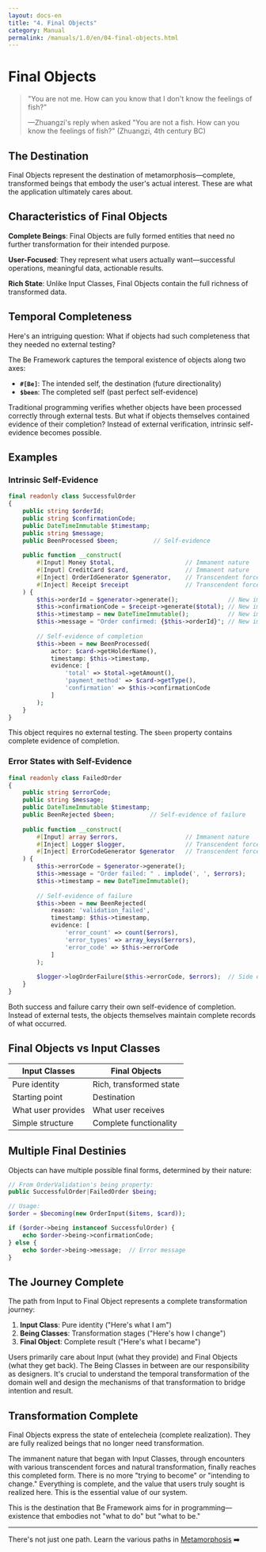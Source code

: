 ```yaml
---
layout: docs-en
title: "4. Final Objects"
category: Manual
permalink: /manuals/1.0/en/04-final-objects.html
---
```


# Final Objects

> "You are not me. How can you know that I don't know the feelings of fish?"
> 
> —Zhuangzi's reply when asked "You are not a fish. How can you know the feelings of fish?" (Zhuangzi, 4th century BC)

## The Destination

Final Objects represent the destination of metamorphosis—complete, transformed beings that embody the user's actual interest. These are what the application ultimately cares about.

## Characteristics of Final Objects

**Complete Beings**: Final Objects are fully formed entities that need no further transformation for their intended purpose.

**User-Focused**: They represent what users actually want—successful operations, meaningful data, actionable results.

**Rich State**: Unlike Input Classes, Final Objects contain the full richness of transformed data.

## Temporal Completeness

Here's an intriguing question: What if objects had such completeness that they needed no external testing?

The Be Framework captures the temporal existence of objects along two axes:

- **`#[Be]`**: The intended self, the destination (future directionality)
- **`$been`**: The completed self (past perfect self-evidence)

Traditional programming verifies whether objects have been processed correctly through external tests. But what if objects themselves contained evidence of their completion? Instead of external verification, intrinsic self-evidence becomes possible.

## Examples

### Intrinsic Self-Evidence
```php
final readonly class SuccessfulOrder
{
    public string $orderId;
    public string $confirmationCode;
    public DateTimeImmutable $timestamp;
    public string $message;
    public BeenProcessed $been;          // Self-evidence
    
    public function __construct(
        #[Input] Money $total,                    // Immanent nature
        #[Input] CreditCard $card,                // Immanent nature
        #[Inject] OrderIdGenerator $generator,    // Transcendent force
        #[Inject] Receipt $receipt                // Transcendent force
    ) {
        $this->orderId = $generator->generate();              // New immanent nature
        $this->confirmationCode = $receipt->generate($total); // New immanent nature
        $this->timestamp = new DateTimeImmutable();           // New immanent nature
        $this->message = "Order confirmed: {$this->orderId}"; // New immanent nature
        
        // Self-evidence of completion
        $this->been = new BeenProcessed(
            actor: $card->getHolderName(),
            timestamp: $this->timestamp,
            evidence: [
                'total' => $total->getAmount(),
                'payment_method' => $card->getType(),
                'confirmation' => $this->confirmationCode
            ]
        );
    }
}
```

This object requires no external testing. The `$been` property contains complete evidence of completion.

### Error States with Self-Evidence
```php
final readonly class FailedOrder
{
    public string $errorCode;
    public string $message;
    public DateTimeImmutable $timestamp;
    public BeenRejected $been;          // Self-evidence of failure
    
    public function __construct(
        #[Input] array $errors,                   // Immanent nature
        #[Inject] Logger $logger,                 // Transcendent force
        #[Inject] ErrorCodeGenerator $generator   // Transcendent force
    ) {
        $this->errorCode = $generator->generate();
        $this->message = "Order failed: " . implode(', ', $errors);
        $this->timestamp = new DateTimeImmutable();
        
        // Self-evidence of failure
        $this->been = new BeenRejected(
            reason: 'validation_failed',
            timestamp: $this->timestamp,
            evidence: [
                'error_count' => count($errors),
                'error_types' => array_keys($errors),
                'error_code' => $this->errorCode
            ]
        );
        
        $logger->logOrderFailure($this->errorCode, $errors);  // Side effect
    }
}
```

Both success and failure carry their own self-evidence of completion. Instead of external tests, the objects themselves maintain complete records of what occurred.

## Final Objects vs Input Classes

| Input Classes | Final Objects |
|---------------|---------------|
| Pure identity | Rich, transformed state |
| Starting point | Destination |
| What user provides | What user receives |
| Simple structure | Complete functionality |

## Multiple Final Destinies

Objects can have multiple possible final forms, determined by their nature:

```php
// From OrderValidation's being property:
public SuccessfulOrder|FailedOrder $being;

// Usage:
$order = $becoming(new OrderInput($items, $card));

if ($order->being instanceof SuccessfulOrder) {
    echo $order->being->confirmationCode;
} else {
    echo $order->being->message;  // Error message
}
```

## The Journey Complete

The path from Input to Final Object represents a complete transformation journey:

1. **Input Class**: Pure identity ("Here's what I am")
2. **Being Classes**: Transformation stages ("Here's how I change")  
3. **Final Object**: Complete result ("Here's what I became")

Users primarily care about Input (what they provide) and Final Objects (what they get back). The Being Classes in between are our responsibility as designers. It's crucial to understand the temporal transformation of the domain well and design the mechanisms of that transformation to bridge intention and result.

## Transformation Complete

Final Objects express the state of entelecheia (complete realization). They are fully realized beings that no longer need transformation.

The immanent nature that began with Input Classes, through encounters with various transcendent forces and natural transformation, finally reaches this completed form. There is no more "trying to become" or "intending to change." Everything is complete, and the value that users truly sought is realized here. This is the essential value of our system.

This is the destination that Be Framework aims for in programming—existence that embodies not "what to do" but "what to be."

---

There's not just one path. Learn the various paths in [Metamorphosis](./05-metamorphosis.html) ➡️
